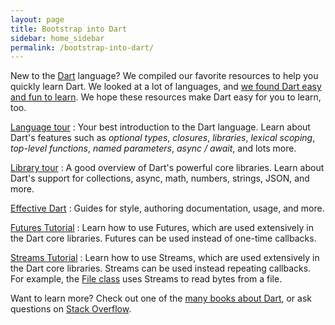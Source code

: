 ```yaml
---
layout: page
title: Bootstrap into Dart
sidebar: home_sidebar
permalink: /bootstrap-into-dart/
---
```


New to the [Dart](https://www.dartlang.org) language?
We compiled our favorite resources to
help you quickly learn Dart.
We looked at a lot of languages, and
[we found Dart easy and fun to learn](/faq/#why-did-flutter-choose-to-use-dart).
We hope these resources make Dart
easy for you to learn, too.

[Language tour](https://www.dartlang.org/docs/dart-up-and-running/ch02.html)
: Your best introduction to the Dart language. Learn about Dart's
  features such as _optional types_, _closures_, _libraries_, _lexical scoping_,
  _top-level functions_, _named parameters_, _async / await_, and lots more.

[Library tour](https://www.dartlang.org/docs/dart-up-and-running/ch03.html)
: A good overview of Dart's powerful core libraries. Learn about
  Dart's support for collections, async, math, numbers, strings, JSON, and more.

[Effective Dart](https://www.dartlang.org/effective-dart/)
: Guides for style, authoring documentation, usage, and more.

[Futures Tutorial](https://www.dartlang.org/docs/tutorials/futures/)
: Learn how to use Futures, which are used extensively in the Dart core
  libraries.  Futures can be used instead of one-time callbacks.

[Streams Tutorial](https://www.dartlang.org/docs/tutorials/streams/)
: Learn how to use Streams, which are used extensively in the Dart core
  libraries. Streams can be used instead repeating callbacks.
  For example, the
  [File class](https://docs.flutter.io/flutter/dart-io/File-class.html)
  uses Streams to read bytes from a file.

Want to learn more? Check out one of the
[many books about Dart](https://www.dartlang.org/books/),
or ask questions on [Stack Overflow](https://stackoverflow.com/tags/dart).
